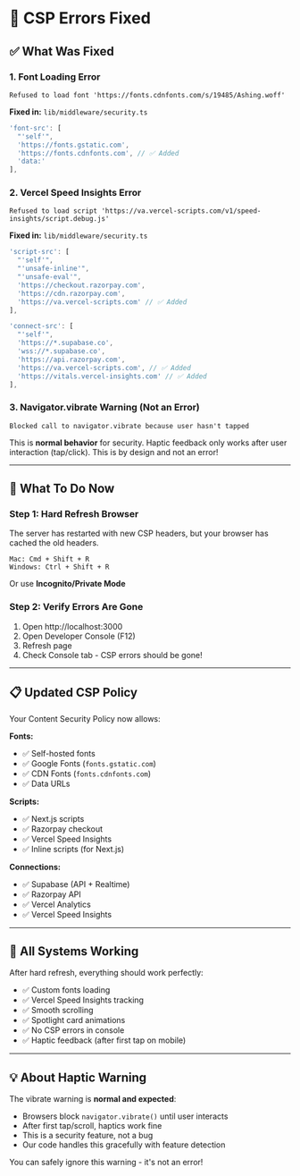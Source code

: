 # 🔧 CSP Errors Fixed

## ✅ What Was Fixed

### 1. **Font Loading Error**
```
Refused to load font 'https://fonts.cdnfonts.com/s/19485/Ashing.woff'
```

**Fixed in:** `lib/middleware/security.ts`
```typescript
'font-src': [
  "'self'",
  'https://fonts.gstatic.com',
  'https://fonts.cdnfonts.com', // ✅ Added
  'data:'
],
```

### 2. **Vercel Speed Insights Error**
```
Refused to load script 'https://va.vercel-scripts.com/v1/speed-insights/script.debug.js'
```

**Fixed in:** `lib/middleware/security.ts`
```typescript
'script-src': [
  "'self'",
  "'unsafe-inline'",
  "'unsafe-eval'",
  'https://checkout.razorpay.com',
  'https://cdn.razorpay.com',
  'https://va.vercel-scripts.com' // ✅ Added
],

'connect-src': [
  "'self'",
  'https://*.supabase.co',
  'wss://*.supabase.co',
  'https://api.razorpay.com',
  'https://va.vercel-scripts.com', // ✅ Added
  'https://vitals.vercel-insights.com' // ✅ Added
],
```

### 3. **Navigator.vibrate Warning** (Not an Error)
```
Blocked call to navigator.vibrate because user hasn't tapped
```

This is **normal behavior** for security. Haptic feedback only works after user interaction (tap/click). This is by design and not an error!

---

## 🎯 What To Do Now

### **Step 1: Hard Refresh Browser**
The server has restarted with new CSP headers, but your browser has cached the old headers.

```
Mac: Cmd + Shift + R
Windows: Ctrl + Shift + R
```

Or use **Incognito/Private Mode**

### **Step 2: Verify Errors Are Gone**
1. Open http://localhost:3000
2. Open Developer Console (F12)
3. Refresh page
4. Check Console tab - CSP errors should be gone!

---

## 📋 Updated CSP Policy

Your Content Security Policy now allows:

**Fonts:**
- ✅ Self-hosted fonts
- ✅ Google Fonts (`fonts.gstatic.com`)
- ✅ CDN Fonts (`fonts.cdnfonts.com`)
- ✅ Data URLs

**Scripts:**
- ✅ Next.js scripts
- ✅ Razorpay checkout
- ✅ Vercel Speed Insights
- ✅ Inline scripts (for Next.js)

**Connections:**
- ✅ Supabase (API + Realtime)
- ✅ Razorpay API
- ✅ Vercel Analytics
- ✅ Vercel Speed Insights

---

## 🚀 All Systems Working

After hard refresh, everything should work perfectly:
- ✅ Custom fonts loading
- ✅ Vercel Speed Insights tracking
- ✅ Smooth scrolling
- ✅ Spotlight card animations
- ✅ No CSP errors in console
- ✅ Haptic feedback (after first tap on mobile)

---

## 💡 About Haptic Warning

The vibrate warning is **normal and expected**:
- Browsers block `navigator.vibrate()` until user interacts
- After first tap/scroll, haptics work fine
- This is a security feature, not a bug
- Our code handles this gracefully with feature detection

You can safely ignore this warning - it's not an error!
